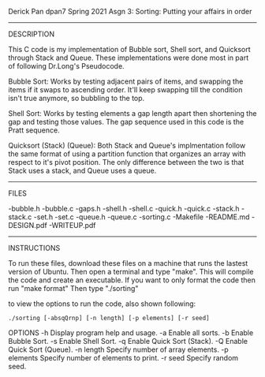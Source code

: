 Derick Pan
dpan7
Spring 2021
Asgn 3: Sorting: Putting your affairs in order

--------------------------------
DESCRIPTION

This C code is my implementation of Bubble sort, Shell sort, and Quicksort through Stack and Queue. 
These implementations were done most in part of following Dr.Long's Pseudocode.

Bubble Sort:
Works by testing adjacent pairs of items, and swapping the items if it swaps to ascending order. 
It'll keep swapping till the condition isn't true anymore, so bubbling to the top.
	
Shell Sort:
Works by testing elements a gap length apart then shortening the gap and testing those values. 
The gap sequence used in this code is the Pratt sequence.
	
Quicksort (Stack) (Queue):
Both Stack and Queue's implmentation follow the same format of using a partition function that 
organizes an array with respect to it's pivot position. The only difference between the two is that 
Stack uses a stack, and Queue uses a queue.

--------------------------------
FILES

-bubble.h 
-bubble.c
-gaps.h
-shell.h
-shell.c
-quick.h
-quick.c
-stack.h
-stack.c
-set.h
-set.c
-queue.h
-queue.c
-sorting.c
-Makefile
-README.md
-DESIGN.pdf
-WRITEUP.pdf

---------------------------------
INSTRUCTIONS

To run these files, download these files on a machine that runs the lastest version of Ubuntu.
Then open a terminal and type "make". This will compile the code and create an executable. 
If you want to only format the code then run "make format"
Then type "./sorting"

to view the options to run the code, also shown following:

    ./sorting [-absqQrnp] [-n length] [-p elements] [-r seed]

OPTIONS
-h              Display program help and usage.
-a              Enable all sorts.
-b              Enable Bubble Sort.
-s              Enable Shell Sort.
-q              Enable Quick Sort (Stack).
-Q              Enable Quick Sort (Queue).
-n length       Specify number of array elements.
-p elements     Specify number of elements to print.
-r seed         Specify random seed.







